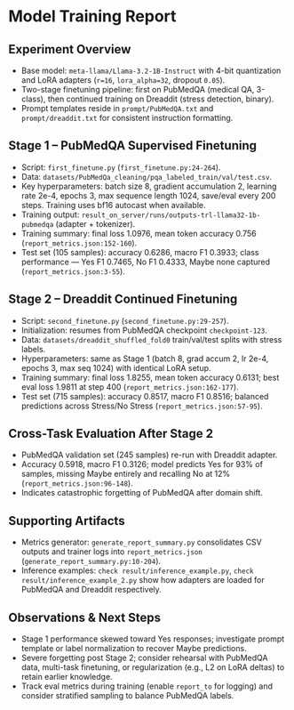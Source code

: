 ﻿# Model Training Report

## Experiment Overview
- Base model: `meta-llama/Llama-3.2-1B-Instruct` with 4-bit quantization and LoRA adapters (`r=16`, `lora_alpha=32`, dropout `0.05`).
- Two-stage finetuning pipeline: first on PubMedQA (medical QA, 3-class), then continued training on Dreaddit (stress detection, binary).
- Prompt templates reside in `prompt/PubMedQA.txt` and `prompt/dreaddit.txt` for consistent instruction formatting.

## Stage 1 – PubMedQA Supervised Finetuning
- Script: `first_finetune.py` (`first_finetune.py:24-264`).
- Data: `datasets/PubMedQa_cleaning/pqa_labeled_train/val/test.csv`.
- Key hyperparameters: batch size 8, gradient accumulation 2, learning rate 2e-4, epochs 3, max sequence length 1024, save/eval every 200 steps. Training uses bf16 autocast when available.
- Training output: `result_on_server/runs/outputs-trl-llama32-1b-pubmedqa` (adapter + tokenizer).
- Training summary: final loss 1.0976, mean token accuracy 0.756 (`report_metrics.json:152-160`).
- Test set (105 samples): accuracy 0.6286, macro F1 0.3933; class performance — Yes F1 0.7465, No F1 0.4333, Maybe none captured (`report_metrics.json:3-55`).

## Stage 2 – Dreaddit Continued Finetuning
- Script: `second_finetune.py` (`second_finetune.py:29-257`).
- Initialization: resumes from PubMedQA checkpoint `checkpoint-123`.
- Data: `datasets/dreaddit_shuffled_fold0` train/val/test splits with stress labels.
- Hyperparameters: same as Stage 1 (batch 8, grad accum 2, lr 2e-4, epochs 3, max seq 1024) with identical LoRA setup.
- Training summary: final loss 1.8255, mean token accuracy 0.6131; best eval loss 1.9811 at step 400 (`report_metrics.json:162-177`).
- Test set (715 samples): accuracy 0.8517, macro F1 0.8516; balanced predictions across Stress/No Stress (`report_metrics.json:57-95`).

## Cross-Task Evaluation After Stage 2
- PubMedQA validation set (245 samples) re-run with Dreaddit adapter.
- Accuracy 0.5918, macro F1 0.3126; model predicts Yes for 93% of samples, missing Maybe entirely and recalling No at 12% (`report_metrics.json:96-148`).
- Indicates catastrophic forgetting of PubMedQA after domain shift.

## Supporting Artifacts
- Metrics generator: `generate_report_summary.py` consolidates CSV outputs and trainer logs into `report_metrics.json` (`generate_report_summary.py:10-204`).
- Inference examples: `check result/inference_example.py`, `check result/inference_example_2.py` show how adapters are loaded for PubMedQA and Dreaddit respectively.

## Observations & Next Steps
- Stage 1 performance skewed toward Yes responses; investigate prompt template or label normalization to recover Maybe predictions.
- Severe forgetting post Stage 2; consider rehearsal with PubMedQA data, multi-task finetuning, or regularization (e.g., L2 on LoRA deltas) to retain earlier knowledge.
- Track eval metrics during training (enable `report_to` for logging) and consider stratified sampling to balance PubMedQA labels.
